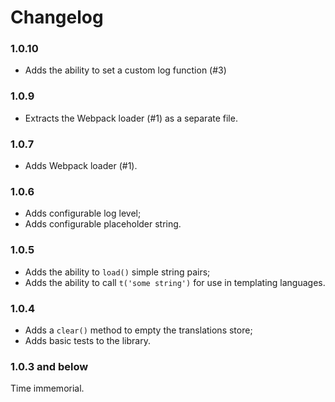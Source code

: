 # Changelog

### 1.0.10

-   Adds the ability to set a custom log function (#3)

### 1.0.9

-   Extracts the Webpack loader (#1) as a separate file.

### 1.0.7

-   Adds Webpack loader (#1).

### 1.0.6

-   Adds configurable log level;
-   Adds configurable placeholder string.

### 1.0.5

-   Adds the ability to `load()` simple string pairs;
-   Adds the ability to call `t('some string')` for use in templating languages.

### 1.0.4

-   Adds a `clear()` method to empty the translations store;
-   Adds basic tests to the library.

### 1.0.3 and below

Time immemorial.
